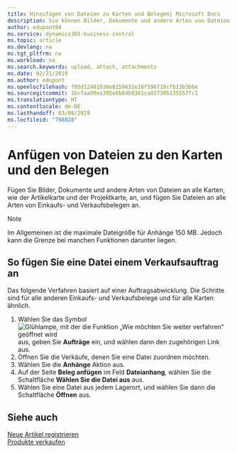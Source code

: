 ```yaml
---
title: Hinzufügen von Dateien zu Karten und Belegen| Microsoft Docs
description: Sie können Bilder, Dokumente und andere Arten von Dateien an alle Karten und alle Arten von Verkaufs- und Einkaufsbelegen anfügen.
author: edupont04
ms.service: dynamics365-business-central
ms.topic: article
ms.devlang: na
ms.tgt_pltfrm: na
ms.workload: na
ms.search.keywords: upload, attach, attachments
ms.date: 02/21/2019
ms.author: edupont
ms.openlocfilehash: f05d12481936e8159631e16f596710cfb13b3b6e
ms.sourcegitcommit: 1bcfaa99ea302e6b84b8361ca02730b135557fc1
ms.translationtype: HT
ms.contentlocale: de-DE
ms.lasthandoff: 03/08/2019
ms.locfileid: "798828"
---
```

# <a name="attaching-files-to-cards-and-documents"></a>Anfügen von Dateien zu den Karten und den Belegen
Fügen Sie Bilder, Dokumente und andere Arten von Dateien an alle Karten, wie der Artikelkarte und der Projektkarte, an, und fügen Sie Dateien an alle Arten von Einkaufs- und Verkaufsbelegen an.

> [!Note]
> Im Allgemeinen ist die maximale Dateigröße für Anhänge 150 MB. Jedoch kann die Grenze bei manchen Funktionen darunter liegen. 

## <a name="to-attach-a-file-to-a-sales-order"></a>So fügen Sie eine Datei einem Verkaufsauftrag an
Das folgende Verfahren basiert auf einer Auftragsabwicklung. Die Schritte sind für alle anderen Einkaufs- und Verkaufsbelege und für alle Karten ähnlich.

1. Wählen Sie das Symbol ![Glühlampe, mit der die Funktion „Wie möchten Sie weiter verfahren“ geöffnet wird](media/ui-search/search_small.png "Wie möchten Sie weiter verfahren?") aus, geben Sie **Aufträge** ein, und wählen dann den zugehörigen Link aus.
2. Öffnen Sie die Verkäufe, denen Sie eine Datei zuordnen möchten.
3. Wählen Sie die **Anhänge** Aktion aus.
4. Auf der Seite **Beleg anfügen** im Feld **Dateianhang**, wählen Sie die Schaltfläche **Wählen Sie die Datei aus** aus.
5. Wählen Sie eine Datei aus jedem Lagerort, und wählen Sie dann die Schaltfläche **Öffnen** aus.

## <a name="see-also"></a>Siehe auch
[Neue Artikel registrieren](inventory-how-register-new-items.md)  
[Produkte verkaufen](sales-how-sell-products.md)
